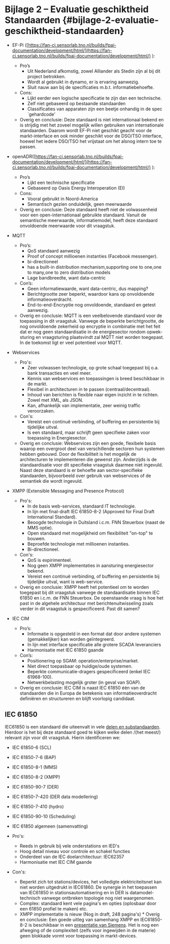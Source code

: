 # Bijlage 2 – Evaluatie geschiktheid Standaarden {#bijlage-2-evaluatie-geschiktheid-standaarden}

*   EF-Pi ([https://fan-ci.sensorlab.tno.nl/builds/fpai-documentation/development/html/](https://fan-ci.sensorlab.tno.nl/builds/fpai-documentation/development/html/) ):
    *   Pro’s
        *   Uit Nederland afkomstig, zowel Alliander als Stedin zijn al bij dit project betrokken.
        *   Wordt al gebruikt in dynamo, er is ervaring aanwezig.
        *   Sluit nauw aan bij de specificaties m.b.t. informatiebehoefte.
    *   Cons:
        *   Lijkt eerder een logische specificatie te zijn dan een technische.
        *   Zelf niet gebaseerd op bestaande standaarden
        *   Classificaties van apparaten zijn een beetje onhandig in de spec `gehardcode’
    *   Overig en conclusie: Deze standaard is niet internationaal bekend en is strijdig met het zoveel mogelijk willen gebruiken van internationale standaarden. Daarom wordt EF-Pi niet geschikt geacht voor de markt-interface en ook minder geschikt voor de DSO/TSO interface, hoewel het iedere DSO/TSO het vrijstaat om het alsnog intern toe te passen.


*   openADR([https://fan-ci.sensorlab.tno.nl/builds/fpai-documentation/development/html/](https://fan-ci.sensorlab.tno.nl/builds/fpai-documentation/development/html/) ):
    *   Pro’s
        *   Lijkt een technische specificatie
        *   Gebaseerd op Oasis Energy Interoperation (EI)
    *   Cons:
        *   Vooral gebruikt in Noord-America
        *   Semantisch gezien onduidelijk, geen meerwaarde
    *   Overig en conclusie: Deze standaard heeft niet de volwassenheid voor een open-internationaal gebruikte standaard. Vanuit de semantische meerwaarde, informatiemodel, heeft deze standaard onvoldoende meerwaarde voor dit vraagstuk.         
        

*   MQTT
    *   Pro’s:
        *   QoS standaard aanwezig
        *   Proof of concept millioenen instanties (Facebook messenger).
        *   bi-directioneel
        *   has a built-in distribution mechanism,supporting one to one,one to many,one to zero distribution models
        *   Lage bandbreedte, want data-centric
    *   Con’s:
        *   Geen informatiewaarde, want data-centric, dus mapping?
        *   Berichtgrootte zeer beperkt, waardoor kans op onvoldoende informatieoverdracht.
        *   End-to-end-Encryptie nog onvoldoende, standaard en getest aanwezig.
    *   Overig en conclusie: MQTT is een veelbelovende standaard voor de toepassing in dit vraagstuk. Vanwege de beperkte berichtgrootte, de nog onvoldoende zekerheid op encryptie in combinatie met het feit dat er nog geen standaardisatie in de energiesector rondom opwek-sturing en vraagsturing plaatsvindt zal MQTT niet worden toegepast. In de toekomst ligt er veel potentieel voor MQTT.


*   Webservices
     *  Pro's:
        *  Zeer volwassen technologie, op grote schaal toegepast bij o.a. bank transacties en veel meer.
        *  Kennis van webservices en toepassingen is breed beschikbaar in de markt.
        *  Flexibel in architecturen in te passen (centraal/decentraal).
        *  Inhoud van berichten is flexible naar eigen inzicht in te richten. Zowel met XML, als JSON.
        *  Kan, afhankelijk van implementatie, zeer weinig traffic veroorzaken. 
     *  Con's:
        *  Vereist een continuë verbinding, of buffering en persistentie bij tijdelijke uitval.
        *  Is een standaard, maar schrijft geen specifieke zaken voor toepassing in Energiesector.
    *   Overig en conclusie: Webservices zijn een goede, flexibele basis waarop een overgroot deel van verschillende sectoren hun systemen hebben gebouwd. Door de flexibiliteit is het mogelijk de architecturen te implementeren die gewenst zijn. Anderzijds is de standaardisatie voor dit specifieke vraagstuk daarmee niet ingevuld. Naast deze standaard is er behoefte aan sector-specifieke standaarden, bijvoorbeeld over gebruik van webservices of de semantiek die wordt ingevuld.          


*   XMPP (Extensible Messaging and Presence Protocol)
    *   Pro's:
        *  In de basis web-services, standaard IT technologie.
        *  In lijn met final-draft IEC 61850-8-2 (Approved for Final Draft International Standard).
        *  Beoogde technologie in Duitsland i.c.m. FNN Steuerbox (naast de MMS optie).
        *  Open standaard met mogelijkheid om flexibiliteit "on-top" te bouwen.
        *  Beproefde technologie met millioenen instanties.
        *  Bi-directioneel.
    *   Con's: 
        *  QoS is expirimenteel.
        *  Nog geen XMPP implementaties in aansturing energiesector bekend.
        *  Vereist een continuë verbinding, of buffering en persistentie bij tijdelijke uitval, want is web-service.
    *   Overig en conclusie: XMPP heeft het potentieel om te worden toegepast bij dit vraagstuk vanwege de standaardisatie binnen IEC 61850 en i.c.m. de FNN Steuerbox. De openstaande vraag is hoe het past in de algehele architectuur met berichtenuitwisseling zoals verder in dit vraagstuk is gespecificeerd. Past dit samen?    


*   IEC CIM
    *   Pro’s:
        *   Informatie is opgesteld in een format dat door andere systemen (gemakkelijker) kan worden geïntegreerd.
        *   In lijn met interface specificatie alle grotere SCADA leveranciers
        *   Harmonisatie met IEC 61850 gaande
    *   Con’s:
        *   Positionering op SGAM: operation/enterprise/market.
        *   Niet direct toepasbaar op huidige/oude systemen.
        *   Beperkte communicatie-dragers gespecificeerd (enkel IEC 61968-100).
        *   Netwerkbelasting mogelijk groter (in geval van SOAP).
    *   Overig en conclusie: IEC CIM is naast IEC 61850 één van de standaarden die in Europa de betekenis van informatieoverdracht definiëren en structureren en blijft voorlopig candidaat.


## IEC 61850
IEC61850 is een standaard die uiteenvalt in vele [delen en substandaarden](https://en.wikipedia.org/wiki/IEC_61850#Standard_documents). Hierdoor is het bij deze standaard goed te kijken welke delen /(het meest/) relevant zijn voor dit vraagstuk. Hierin identificeren we:
* IEC 61850-6 (SCL)
* IEC 61850-7-6 (BAP)
* IEC 61850-8-1 (MMS)
* IEC 61850-8-2 (XMPP)
* IEC 61850-90-7 (DER)
* IEC 61850-7-420 (DER data modellering)
* IEC 61850-7-410 (hydro)
* IEC 61850-90-10 (Scheduling)

*   IEC 61850 algemeen (samenvatting)
   *  Pro's:
        * Reeds in gebruik bij vele onderstations en IED's
        * Hoog detail niveau voor controle en schakel functies
        * Onderdeel van de IEC doelarchitectuur: IEC62357
        * Harmonisatie met IEC CIM gaande
   * Con's:
        * Beperkt zich tot stations/devices, het volledigte elektriciteitsnet kan niet worden uitgedrukt in IEC61860. De synergie in het toepassen van IEC61850 in stationsautomatisering en in DER is datamodel-technisch vanwege ontbreken topologie nog niet waargenomen.
        * Complex: standaard kent vele pagina's en opties (oplosbaar door een 61850 profiel te maken) etc.
        * XMPP implementatie is nieuw (Nog in draft, 248 pagina's)
    *   Overig en conclusie: Een goede uitleg van samenhang XMPP en IEC61850-8-2 is beschikbaar in een [presentatie van Siemens](http://www.nettedautomation.com/standardization/IEC_TC57/wg17/HMI2015_SmartGridForum_Dawidczak_for_Blog_KHS.pdf). Het is nog een afweging of de complexiteit (zelfs voor ingewijden in de materie) geen blokkade vormt voor toepassing in markt-devices. 

